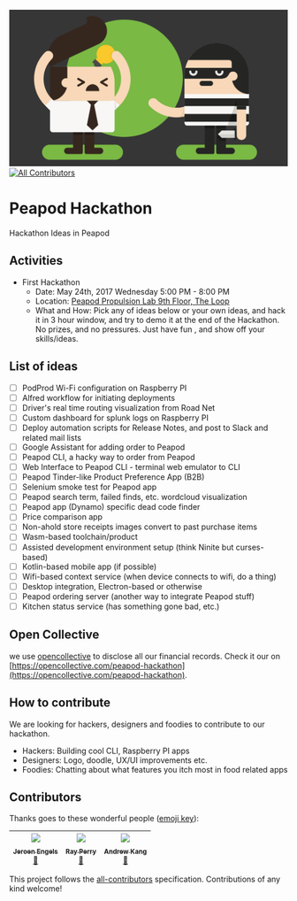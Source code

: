 ![](banner.png?raw=true)
[![All Contributors](https://img.shields.io/badge/all_contributors-3-orange.svg?style=flat-square)](#contributors)
# Peapod Hackathon

Hackathon Ideas in Peapod

## Activities 

- First Hackathon 
    - Date: May 24th, 2017 Wednesday 5:00 PM - 8:00 PM
    - Location: [Peapod Propulsion Lab 9th Floor, The Loop](https://foursquare.com/v/peapod-propulsion-labs/526aba5e11d27edb8ead6088)
    - What and How: Pick any of ideas below or your own ideas, and hack it in 3 hour window, and try to demo it at the end of the Hackathon. No prizes, and no pressures. Just have fun , and show off your skills/ideas.  

## List of ideas

- [ ] PodProd Wi-Fi configuration on Raspberry PI
- [ ] Alfred workflow for initiating deployments
- [ ] Driver's real time routing visualization from Road Net
- [ ] Custom dashboard for splunk logs on Raspberry PI
- [ ] Deploy automation scripts for Release Notes, and post to Slack and related mail lists
- [ ] Google Assistant for adding order to Peapod
- [ ] Peapod CLI, a hacky way to order from Peapod
- [ ] Web Interface to Peapod CLI - terminal web emulator to CLI
- [ ] Peapod Tinder-like Product Preference App (B2B)
- [ ] Selenium smoke test for Peapod app
- [ ] Peapod search term, failed finds, etc. wordcloud visualization
- [ ] Peapod app (Dynamo) specific dead code finder
- [ ] Price comparison app
- [ ] Non-ahold store receipts images convert to past purchase items 
- [ ] Wasm-based toolchain/product
- [ ] Assisted development environment setup (think Ninite but curses-based)
- [ ] Kotlin-based mobile app (if possible)
- [ ] Wifi-based context service (when device connects to wifi, do a thing)
- [ ] Desktop integration, Electron-based or otherwise
- [ ] Peapod ordering server (another way to integrate Peapod stuff)
- [ ] Kitchen status service (has something gone bad, etc.)

## Open Collective 

we use [opencollective](https://opencollective.com/learn-more) to disclose all our financial records. Check it our on [https://opencollective.com/peapod-hackathon](https://opencollective.com/peapod-hackathon).

## How to contribute

We are looking for hackers, designers and foodies to contribute to our hackathon.

- Hackers: Building cool CLI, Raspberry PI apps
- Designers: Logo, doodle, UX/UI improvements etc.
- Foodies: Chatting about what features you itch most in food related apps

## Contributors

Thanks goes to these wonderful people ([emoji key](https://github.com/kentcdodds/all-contributors#emoji-key)):

<!-- ALL-CONTRIBUTORS-LIST:START - Do not remove or modify this section -->
| [<img src="https://avatars2.githubusercontent.com/u/3869412?v=3" width="100px;"/><br /><sub>Jeroen Engels</sub>](https://github.com/jfmengels)<br />[📖](https://github.com/soleo/peapod-hackathon/commits?author=jfmengels "Documentation") | [<img src="https://avatars3.githubusercontent.com/u/625619?v=3" width="100px;"/><br /><sub>Ray Perry</sub>](http://catastrophestudios.com)<br />[📖](https://github.com/soleo/peapod-hackathon/commits?author=RaycatRakittra "Documentation") | [<img src="https://avatars0.githubusercontent.com/u/8826640?v=3" width="100px;"/><br /><sub>Andrew Kang</sub>](https://github.com/akang1108)<br />[📖](https://github.com/soleo/peapod-hackathon/commits?author=akang1108 "Documentation") |
| :---: | :---: | :---: |
<!-- ALL-CONTRIBUTORS-LIST:END -->

This project follows the [all-contributors](https://github.com/kentcdodds/all-contributors) specification. Contributions of any kind welcome!
